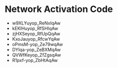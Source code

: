 # Network Activation Code
* w9XLYuyop_ReNxIqAw
* kEKlHuyop_RfSHIqAw
* zjHXSeyop_RfUpQqAw
* KxoJauyop_RfcwYqAw
* oPmsM-yop_Ze79wqAw
* DYlqa-yop_ZeBXMqAw
* QVWfKeyop_ZfZgsqAw
* R1pxf-yop_ZbHtAqAw